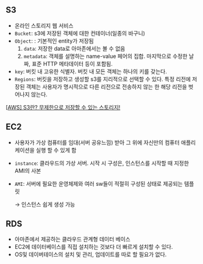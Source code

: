 ## S3

- 온라인 스토리지 웹 서비스
- `Bucket`: s3에 저장된 객체에 대한 컨테이너(일종의 바구니)
- `Object`: : 기본적인 entity가 저장됨
  1. `data`: 저장한 data로 아마존에서는 볼 수 없음
  2. `metadata`: 객체를 설명하는 name-value 페어의 집합. 마지막으로 수정한 날짜, 표준 HTTP 메타데이터 등이 포함됨.
- `key`: 버킷 내 고유한 식별자. 버킷 내 모든 객체는 하나의 키를 갖는다.
- `Regions`: 버킷을 저장하고 생성할 s3를 지리적으로 선택할 수 있다. 특정 리전에 저장된 객체는 사용자가 명시적으로 다른 리전으로 전송하지 않는 한 해당 리전을 벗어나지 않는다.

[[AWS\] S3란? 무제한으로 저장할 수 있는 스토리지!](https://acstory.tistory.com/33)

## EC2

- 사용자가 가상 컴퓨터를 임대(서버 공유느낌) 받아 그 위에 자신만의 컴퓨터 애플리케이션을 실행 할 수 있게 함

- `instance`: 클라우드의 가상 서버. 시작 시 구성은, 인스턴스를 시작할 때 지정한 AMI의 사본

- `AMI`: 서버에 필요한 운영체제와 여러 sw들이 적절히 구성된 상태로 제공되는 템플릿

  → 인스턴스 쉽게 생성 가능

## RDS

- 아마존에서 제공하는 클라우드 관계형 데이터 베이스
- EC2에 데이터베이스를 직접 설치하는 것보다 더 빠르게 설치할 수 있다.
- OS및 데이버테이스의 설치 및 관리, 업데이트를 따로 할 필요가 없다.